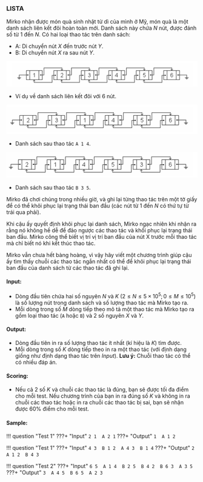 ### LISTA

Mirko nhận được món quà sinh nhật từ dì của mình ở Mỹ, món quà là một danh sách liên kết đôi hoàn toàn mới. Danh sách này chứa $N$ nút, được đánh số từ $1$ đến $N$. Có hai loại thao tác trên danh sách:
- A: Di chuyển nút $X$ đến trước nút $Y$.
- B: Di chuyển nút $X$ ra sau nút $Y$.

![prob6_1](prob6_1.png)

- Ví dụ về danh sách liên kết đôi với 6 nút.
 
![prob6_2](prob6_2.png)

- Danh sách sau thao tác `A 1 4`. 

![prob6_3](prob6_3.png)

- Danh sách sau thao tác `B 3 5`.

Mirko đã chơi chúng trong nhiều giờ, và ghi lại từng thao tác trên một tờ giấy để có thể khôi phục lại trạng thái ban đầu (các nút từ $1$ đến $N$ có thứ tự từ trái qua phải).

Khi cậu ấy quyết định khôi phục lại danh sách, Mirko ngạc nhiên khi nhận ra rằng nó không hề dễ để đảo ngược các thao tác và khổi phục lại trạng thái ban đầu. Mirko công thể biết vị trí vị trí ban đầu của nút X trước mỗi thao tác mà chỉ biết nó khi kết thúc thao tác.

Mirko vẫn chưa hết bàng hoàng, vì vậy hãy viết một chương trình giúp cậu ấy tìm thấy chuỗi các thao tác ngắn nhất có thể để khôi phục lại trạng thái ban đầu của danh sách từ các thao tác đã ghi lại.


#### Input:
- Dòng đầu tiên chứa hai số nguyên $N$ và $K$ $(2 \le N \le 5 \times 10^5; 0 \le M \le 10^5)$ là số lượng nút trong danh sách và số lượng thao tác mà Mirko tạo ra. 
- Mỗi dòng trong số $M$ dòng tiếp theo mô tả một thao tác mà Mirko tạo ra gồm loại thao tác (`A` hoặc `B`) và 2 số nguyên $X$ và $Y$.


#### Output:
- Dòng đầu tiên in ra số lượng thao tác ít nhất (kí hiệu là $K$) tìm được.
- Mỗi dòng trong số $K$ dòng tiếp theo in ra một thao tác (với định dạng giống như định dạng thao tác trên *Input*).
**Lưu ý:** Chuỗi thao tác có thể có nhiều đáp án.


#### Scoring: 
- Nếu cả 2 số $K$ và chuỗi các thao tác là đúng, bạn sẽ được tối đa điểm cho mỗi test. Nếu chương trình của bạn in ra đúng số $K$ và không in ra chuỗi các thao tác hoặc in ra chuỗi các thao tác bị sai, bạn sẽ nhận được $60\%$ điểm cho mỗi test.


#### Sample:

!!! question "Test 1"
    ???+ "Input"
        ```
        2 1 
        A 2 1
        ```
    ???+ "Output"
        ```
        1 
        A 1 2
        ```

!!! question "Test 1"
    ???+ "Input"
        ```
        4 3 
        B 1 2 
        A 4 3 
        B 1 4
        ```
    ???+ "Output"
        ```
        2 
        A 1 2 
        B 4 3 
        ```

!!! question "Test 2"
    ???+ "Input"
        ```
        6 5 
        A 1 4 
        B 2 5 
        B 4 2 
        B 6 3 
        A 3 5
        ```
    ???+ "Output"
        ```
        3 
        A 4 5 
        B 6 5 
        A 2 3
        ```